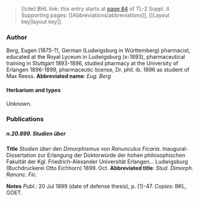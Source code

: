 > [!cite] BHL link: this entry starts at [page 84](https://www.biodiversitylibrary.org/page/33265281) of TL-2 Suppl. II.
> Supporting pages: [[Abbreviations|abbreviations]], [[Layout key|layout key]].

### Author

Berg, Eugen (1875-?), German (Ludwigsburg in Württemberg) pharmacist, educated at the Royal Lyceum in Ludwigsburg (x-1893), pharmaceutical training in Stuttgart 1893-1896, studied pharmacy at the University of Erlangen 1896-1899, pharmaceutic license, Dr. phil. ib. 1896 as student of Max Reess. 
**Abbreviated name**: *Eug. Berg*

#### Herbarium and types

Unknown.

### Publications

##### n.20.899. Studien über

**Title**
*Studien über* den *Dimorphismus* von *Ranunculus Ficaria*. Inaugural-Dissertation zur Erlangung der Doktorwürde der hohen philosophischen Fakultät der Kgl. Friedrich-Alexander Universität Erlangen... Ludwigsburg (Buchdruckerei Otto Eichhorn) 1899. Oct.
**Abbreviated title**: *Stud. Dimorph. Ranunc. Fic.*

**Notes**
*Publ*.: 20 Jul 1899 (date of defense thesis), p. \[1\]-47. *Copies*: BKL, GOET.

